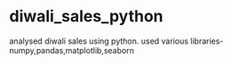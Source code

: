 # diwali_sales_python
analysed diwali sales using python.
used various libraries- numpy,pandas,matplotlib,seaborn
